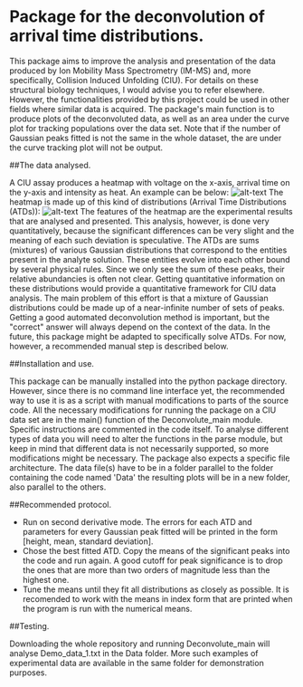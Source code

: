 # Package for the deconvolution of arrival time distributions.

This package aims to improve the analysis and presentation of the data produced by Ion Mobility Mass Spectrometry (IM-MS) and, more specifically, Collision Induced Unfolding (CIU). For details on these structural biology techniques, I would advise you to refer elsewhere. However, the functionalities provided by this project could be used in other fields where similar data is acquired.
The package's main function is to produce plots of the deconvoluted data, as well as an area under the curve plot for tracking populations over the data set. Note that if the number of Gaussian peaks fitted is not the same in the whole dataset, the are under the curve tracking plot will not be output.

##The data analysed.

A CIU assay produces a heatmap with voltage on the x-axis, arrival time on the y-axis and intensity as heat. An example can be below:
![alt-text](link)
The heatmap is made up of this kind of distributions (Arrival Time Distributions (ATDs)):
![alt-text](link)
The features of the heatmap are the experimental results that are analysed and presented. This analysis, however, is done very quantitatively, because the significant differences can be very slight and the meaning of each such deviation is speculative.
The ATDs are sums (mixtures) of various Gaussian distributions that correspond to the entities present in the analyte solution. These entities evolve into each other bound by several physical rules. Since we only see the sum of these peaks, their relative abundancies is often not clear. Getting quantitative information on these distributions would provide a quantitative framework for CIU data analysis.
The main problem of this effort is that a mixture of Gaussian distributions could be made up of a near-infinite number of sets of peaks. Getting a good automated deconvolution method is important, but the "correct" answer will always depend on the context of the data. In the future, this package might be adapted to specifically solve ATDs. For now, however, a recommended manual step is described below.

##Installation and use.

This package can be manually installed into the python package directory. However, since there is no command line interface yet, the recommended way to use it is as a script with manual modifications to parts of the source code.
All the necessary modifications for running the package on a CIU data set are in the main() function of the Deconvolute_main module. Specific instructions are commented in the code itself. To analyse different types of data you will need to alter the functions in the parse module, but keep in mind that different data is not necessarily supported, so more modifications might be necessary.
The package also expects a specific file architecture. The data file(s) have to be in a folder parallel to the folder containing the code named 'Data' the resulting plots will be in a new folder, also parallel to the others. 

##Recommended protocol.

- Run on second derivative mode. The errors for each ATD and parameters for every Gaussian peak fitted will be printed in the form [height, mean, standard deviation].
- Chose the best fitted ATD. Copy the means of the significant peaks into the code and run again. A good cutoff for peak significance is to drop the ones that are more than two orders of magnitude less than the highest one.
- Tune the means until they fit all distributions as closely as possible. It is recomended to work with the means in index form that are printed when the program is run with the numerical means.

##Testing.

Downloading the whole repository and running Deconvolute_main will analyse Demo_data_1.txt in the Data folder. More such examples of experimental data are available in the same folder for demonstration purposes.

